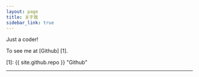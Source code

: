 ```yaml
---
layout: page
title: 关于我
sidebar_link: true
---
```


Just a coder!

To see me at [Github] [1].

  [1]: {{ site.github.repo }}        "Github"

---

